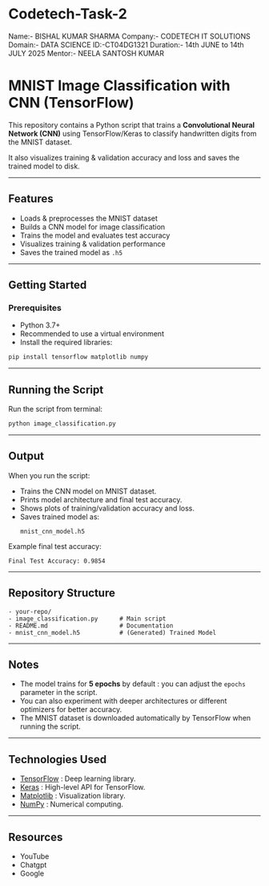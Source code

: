 # Codetech-Task-2

Name:- BISHAL KUMAR SHARMA 
Company:- CODETECH IT SOLUTIONS 
Domain:- DATA SCIENCE 
ID:-CT04DG1321
Duration:- 14th JUNE to 14th JULY 2025
Mentor:- NEELA SANTOSH KUMAR 


# MNIST Image Classification with CNN (TensorFlow)

This repository contains a Python script that trains a **Convolutional Neural Network (CNN)** using TensorFlow/Keras to classify handwritten digits from the MNIST dataset.

It also visualizes training & validation accuracy and loss and saves the trained model to disk.

---

## Features

- Loads & preprocesses the MNIST dataset  
- Builds a CNN model for image classification  
- Trains the model and evaluates test accuracy  
- Visualizes training & validation performance  
- Saves the trained model as `.h5`

---

## Getting Started
### Prerequisites

- Python 3.7+
- Recommended to use a virtual environment
- Install the required libraries:
```bash
pip install tensorflow matplotlib numpy
```

---

## Running the Script

Run the script from terminal:
```bash
python image_classification.py
```

---

## Output
When you run the script:
- Trains the CNN model on MNIST dataset.
- Prints model architecture and final test accuracy.
- Shows plots of training/validation accuracy and loss.
- Saves trained model as:
  ```
  mnist_cnn_model.h5
  ```

Example final test accuracy:
```
Final Test Accuracy: 0.9854
```

---

## Repository Structure

```
- your-repo/
- image_classification.py      # Main script
- README.md                    # Documentation
- mnist_cnn_model.h5           # (Generated) Trained Model
```

---

## Notes

- The model trains for **5 epochs** by default : you can adjust the `epochs` parameter in the script.
- You can also experiment with deeper architectures or different optimizers for better accuracy.
- The MNIST dataset is downloaded automatically by TensorFlow when running the script.

---

## Technologies Used

- [TensorFlow](https://www.tensorflow.org/) : Deep learning library.
- [Keras](https://keras.io/) : High-level API for TensorFlow.
- [Matplotlib](https://matplotlib.org/) : Visualization library.
- [NumPy](https://numpy.org/) : Numerical computing.

---

## Resources
- YouTube
- Chatgpt
- Google 
